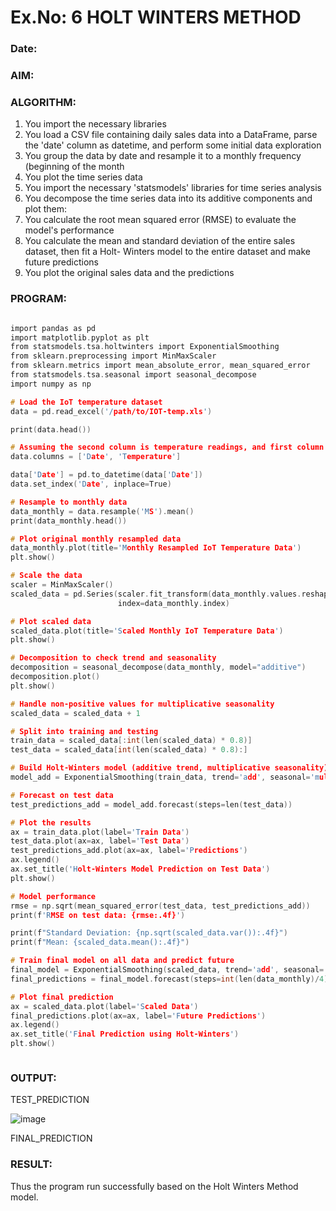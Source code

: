 # Ex.No: 6               HOLT WINTERS METHOD
### Date: 



### AIM:

### ALGORITHM:
1. You import the necessary libraries
2. You load a CSV file containing daily sales data into a DataFrame, parse the 'date' column as
datetime, and perform some initial data exploration
3. You group the data by date and resample it to a monthly frequency (beginning of the month
4. You plot the time series data
5. You import the necessary 'statsmodels' libraries for time series analysis
6. You decompose the time series data into its additive components and plot them:
7. You calculate the root mean squared error (RMSE) to evaluate the model's performance
8. You calculate the mean and standard deviation of the entire sales dataset, then fit a Holt-
Winters model to the entire dataset and make future predictions
9. You plot the original sales data and the predictions
### PROGRAM:

```c

import pandas as pd
import matplotlib.pyplot as plt
from statsmodels.tsa.holtwinters import ExponentialSmoothing
from sklearn.preprocessing import MinMaxScaler
from sklearn.metrics import mean_absolute_error, mean_squared_error
from statsmodels.tsa.seasonal import seasonal_decompose
import numpy as np

# Load the IoT temperature dataset
data = pd.read_excel('/path/to/IOT-temp.xls') 

print(data.head()) 

# Assuming the second column is temperature readings, and first column is datetime
data.columns = ['Date', 'Temperature'] 

data['Date'] = pd.to_datetime(data['Date'])  
data.set_index('Date', inplace=True)

# Resample to monthly data
data_monthly = data.resample('MS').mean() 
print(data_monthly.head())

# Plot original monthly resampled data
data_monthly.plot(title='Monthly Resampled IoT Temperature Data')
plt.show()

# Scale the data
scaler = MinMaxScaler()
scaled_data = pd.Series(scaler.fit_transform(data_monthly.values.reshape(-1, 1)).flatten(), 
                        index=data_monthly.index)

# Plot scaled data
scaled_data.plot(title='Scaled Monthly IoT Temperature Data')
plt.show()

# Decomposition to check trend and seasonality
decomposition = seasonal_decompose(data_monthly, model="additive")
decomposition.plot()
plt.show()

# Handle non-positive values for multiplicative seasonality
scaled_data = scaled_data + 1

# Split into training and testing
train_data = scaled_data[:int(len(scaled_data) * 0.8)]
test_data = scaled_data[int(len(scaled_data) * 0.8):]

# Build Holt-Winters model (additive trend, multiplicative seasonality)
model_add = ExponentialSmoothing(train_data, trend='add', seasonal='mul', seasonal_periods=12).fit()

# Forecast on test data
test_predictions_add = model_add.forecast(steps=len(test_data))

# Plot the results
ax = train_data.plot(label='Train Data')
test_data.plot(ax=ax, label='Test Data')
test_predictions_add.plot(ax=ax, label='Predictions')
ax.legend()
ax.set_title('Holt-Winters Model Prediction on Test Data')
plt.show()

# Model performance
rmse = np.sqrt(mean_squared_error(test_data, test_predictions_add))
print(f'RMSE on test data: {rmse:.4f}')

print(f"Standard Deviation: {np.sqrt(scaled_data.var()):.4f}")
print(f"Mean: {scaled_data.mean():.4f}")

# Train final model on all data and predict future
final_model = ExponentialSmoothing(scaled_data, trend='add', seasonal='mul', seasonal_periods=12).fit()
final_predictions = final_model.forecast(steps=int(len(data_monthly)/4)) 

# Plot final prediction
ax = scaled_data.plot(label='Scaled Data')
final_predictions.plot(ax=ax, label='Future Predictions')
ax.legend()
ax.set_title('Final Prediction using Holt-Winters')
plt.show()



```
### OUTPUT:


TEST_PREDICTION

![image](https://github.com/user-attachments/assets/160c753d-eba0-42f2-95c3-1df6a6a7cfbd)


FINAL_PREDICTION

### RESULT:
Thus the program run successfully based on the Holt Winters Method model.
